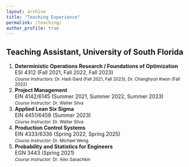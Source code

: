 ```yaml
---
layout: archive
title: "Teaching Experience"
permalink: /teaching/
author_profile: true
---
```


## Teaching Assistant, University of South Florida

1. **Deterministic Operations Research / Foundations of Optimization**  
ESI 4312 (Fall 2021, Fall 2022, Fall 2023)  
<span style="font-size: smaller;"> *Course Instructors*: Dr. Hadi Gard (Fall 2021, Fall 2023), Dr. Changhyun Kwon (Fall 2022) </span>
1. **Project Management**  
EIN 4142/6145 (Summer 2021, Summer 2022, Summer 2023)  
<span style="font-size: smaller;"> *Course Instructor*: Dr. Walter Silva </span>
1. **Applied Lean Six Sigma**  
EIN 4451/6458 (Summer 2023)  
<span style="font-size: smaller;"> *Course Instructor*: Dr. Walter Silva </span>
1. **Production Control Systems**  
EIN 4333/6336 (Spring 2022, Spring 2025)  
<span style="font-size: smaller;"> *Course Instructor*: Dr. Michael Weng </span>
1. **Probability and Statistics for Engineers**  
EGN 3443 (Spring 2021)  
<span style="font-size: smaller;"> *Course Instructor*: Dr. Alex Savachkin </span>